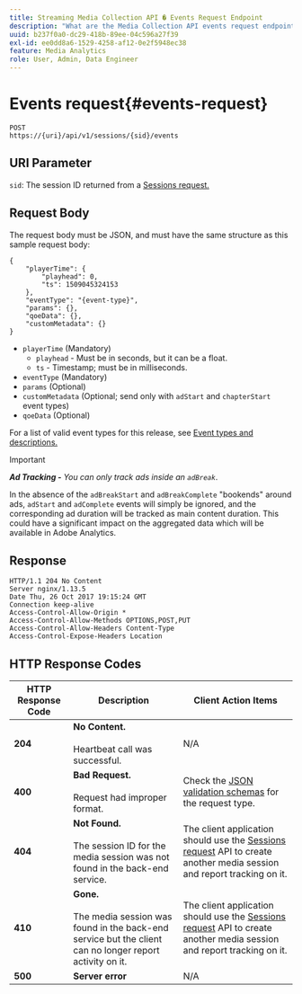 ```yaml
---
title: Streaming Media Collection API � Events Request Endpoint
description: "What are the Media Collection API events request endpoint parameters and responses?"
uuid: b237f0a0-dc29-418b-89ee-04c596a27f39
exl-id: ee0dd8a6-1529-4258-af12-0e2f5948ec38
feature: Media Analytics
role: User, Admin, Data Engineer
---
```

# Events request{#events-request}

```
POST 
https://{uri}/api/v1/sessions/{sid}/events 
```

## URI Parameter

`sid`: The session ID returned from a [Sessions request.](/help/media-collection-api/mc-api-ref/mc-api-sessions-req.md)

## Request Body

The request body must be JSON, and must have the same structure as this sample request body:

```
{ 
    "playerTime": { 
        "playhead": 0, 
        "ts": 1509045324153 
    }, 
    "eventType": "{event-type}", 
    "params": {}, 
    "qoeData": {}, 
    "customMetadata": {} 
}
```

* `playerTime` (Mandatory)
   * `playhead` - Must be in seconds, but it can be a float.
   * `ts` - Timestamp; must be in milliseconds.
* `eventType` (Mandatory)
* `params` (Optional) 
* `customMetadata` (Optional; send only with `adStart` and `chapterStart` event types)
* `qoeData` (Optional)

For a list of valid event types for this release, see [Event types and descriptions.](/help/media-collection-api/mc-api-ref/mc-api-event-types.md)

>[!IMPORTANT]
>
>***Ad Tracking -** You can only track ads inside an `adBreak`*. 
>
>In the absence of the `adBreakStart` and `adBreakComplete` "bookends" around ads, `adStart` and `adComplete` events will simply be ignored, and the corresponding ad duration will be tracked as main content duration. This could have a significant impact on the aggregated data which will be available in Adobe Analytics.

## Response

```
HTTP/1.1 204 No Content 
Server nginx/1.13.5 
Date Thu, 26 Oct 2017 19:15:24 GMT 
Connection keep-alive 
Access-Control-Allow-Origin * 
Access-Control-Allow-Methods OPTIONS,POST,PUT 
Access-Control-Allow-Headers Content-Type 
Access-Control-Expose-Headers Location
```

## HTTP Response Codes

|  HTTP Response Code  | Description  | Client Action Items  |
|---|---|---|
|  **204** | **No Content.** <br/><br/>Heartbeat call was successful.  | N/A  |
|  **400** | **Bad Request.** <br/><br/>Request had improper format.  | Check the [JSON validation schemas](/help/media-collection-api/mc-api-ref/mc-api-json-validation.md) for the request type.  |
|  **404** | **Not Found.** <br/><br/>The session ID for the media session was not found in the back-end service.  | The client application should use the [Sessions request](/help/media-collection-api/mc-api-ref/mc-api-sessions-req.md) API to create another media session and report tracking on it.  |
|  **410** | **Gone.** <br/><br/>The media session was found in the back-end service but the client can no longer report activity on it.  | The client application should use the [Sessions request](/help/media-collection-api/mc-api-ref/mc-api-sessions-req.md) API to create another media session and report tracking on it.  |
|  **500** | **Server error** | N/A  |
